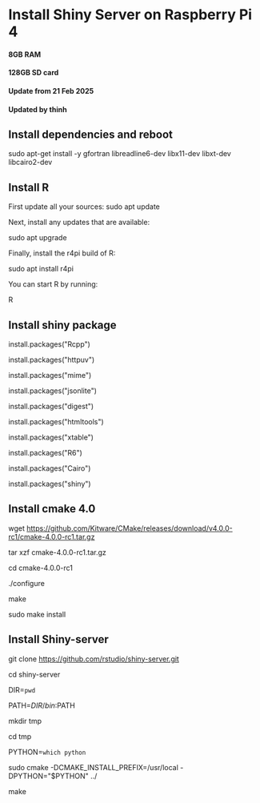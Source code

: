 # Install Shiny Server on Raspberry Pi 4
#### 8GB RAM
#### 128GB SD card
#### Update from 21 Feb 2025 
#### Updated by thinh

## Install dependencies and reboot
sudo apt-get install -y gfortran libreadline6-dev libx11-dev libxt-dev libcairo2-dev

## Install R
First update all your sources: sudo apt update

Next, install any updates that are available: 

sudo apt upgrade

Finally, install the r4pi build of R: 

sudo apt install r4pi

You can start R by running: 

R

## Install shiny package

install.packages("Rcpp")

install.packages("httpuv")

install.packages("mime")

install.packages("jsonlite")

install.packages("digest")

install.packages("htmltools")

install.packages("xtable")

install.packages("R6")

install.packages("Cairo")

install.packages("shiny")

## Install cmake 4.0

wget https://github.com/Kitware/CMake/releases/download/v4.0.0-rc1/cmake-4.0.0-rc1.tar.gz

tar xzf cmake-4.0.0-rc1.tar.gz

cd cmake-4.0.0-rc1

./configure

make

sudo make install

## Install Shiny-server

git clone https://github.com/rstudio/shiny-server.git

cd shiny-server

DIR=`pwd`

PATH=$DIR/bin:$PATH

mkdir tmp

cd tmp

PYTHON=`which python`

sudo cmake -DCMAKE_INSTALL_PREFIX=/usr/local -DPYTHON="$PYTHON" ../

make
